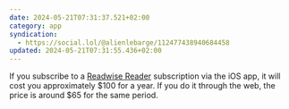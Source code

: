 ```yaml
---
date: 2024-05-21T07:31:37.521+02:00
category: app
syndication:
  - https://social.lol/@alienlebarge/112477438940684458
updated: 2024-05-21T07:31:55.436+02:00
---
```


If you subscribe to a [Readwise Reader](https://readwise.io/read) subscription via the iOS app, it will cost you approximately $100 for a year. If you do it through the web, the price is around $65 for the same period.
